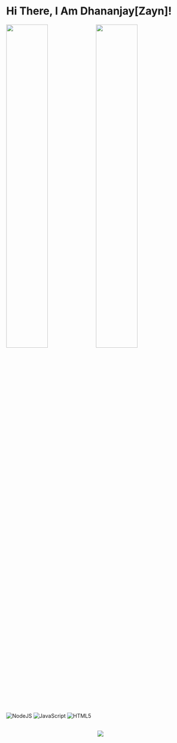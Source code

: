 # Hi There, I Am Dhananjay[Zayn]!

<img align="left" width="47%" src="https://github-readme-stats.vercel.app/api?username=ItsZaynMalik&show_icons=true&theme=radical"/>

<img align="left" width="47%" src="https://github-readme-stats.vercel.app/api/top-langs/?username=ItsZaynMalik&layout=compact"/>

![NodeJS](https://img.shields.io/badge/node.js-6DA55F?style=for-the-badge&logo=node.js&logoColor=white)
![JavaScript](https://img.shields.io/badge/javascript-%23323330.svg?style=for-the-badge&logo=javascript&logoColor=%23F7DF1E)
![HTML5](https://img.shields.io/badge/html5-%23E34F26.svg?style=for-the-badge&logo=html5&logoColor=white)



<p align="center"><br>
  <a href="https://github.com/ItsZaynMalik">
    <img src="https://lanyard.cnrad.dev/api/767627938433597450"/>
     </a>
</p>

